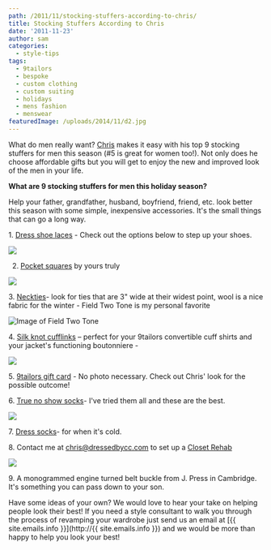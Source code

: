 ```yaml
---
path: /2011/11/stocking-stuffers-according-to-chris/
title: Stocking Stuffers According to Chris
date: '2011-11-23'
author: sam
categories:
  - style-tips
tags:
  - 9tailors
  - bespoke
  - custom clothing
  - custom suiting
  - holidays
  - mens fashion
  - menswear
featuredImage: /uploads/2014/11/d2.jpg
---
```

What do men really want? [ Chris](http://2011/11/meet-chris-creative-client-and-fashion.html) makes it easy with his top 9 stocking stuffers for men this season (#5 is great for women too!). Not only does he choose affordable gifts but you will get to enjoy the new and improved look of the men in your life.

****What are 9 stocking stuffers for men this holiday season?****

Help your father, grandfather, husband, boyfriend, friend, etc. look better this season with some simple, inexpensive accessories. It's the small things that can go a long way.

1\. [Dress shoe laces](http://benjos.com/) - Check out the options below to step up your shoes.

![](http://si.wsj.net/public/resources/images/OD-AD676_Colore_G_20110127225414.jpg)

2. [Pocket squares](http://www.dressedbycc.com/mens/pocket-squares-collection.html) by yours truly

[![](http://4.bp.blogspot.com/--zmf4QukAcI/TsvMSlDQZlI/AAAAAAAAA_s/zMWZt4Dkcd4/s400/P1020999.JPG)](http://4.bp.blogspot.com/--zmf4QukAcI/TsvMSlDQZlI/AAAAAAAAA_s/zMWZt4Dkcd4/s1600/P1020999.JPG)

3\. [Neckties](http://www.pierreponthicks-shop.com/category/neckties)\- look for ties that are 3" wide at their widest point, wool is a nice fabric for the winter - Field Two Tone is my personal favorite

![Image of Field Two Tone](http://cache0.bigcartel.com/product_images/43832445/FIELD_WALL.jpg)

4\. [Silk knot cufflinks](http://www.silkknots.com/silk-knots.html) – perfect for your 9tailors convertible cuff shirts and your jacket's functioning boutonniere -

[![](http://2.bp.blogspot.com/-XfB8FQ217AQ/TsvMw31JMmI/AAAAAAAAA_4/H-gh7nDlUzk/s400/P1030012.JPG)](http://2.bp.blogspot.com/-XfB8FQ217AQ/TsvMw31JMmI/AAAAAAAAA_4/H-gh7nDlUzk/s1600/P1030012.JPG)

5\. [9tailors gift card](http://9tailors.com/gifts) - No photo necessary. Check out Chris' look for the possible outcome!

6\. [True no show socks](http://moccsocks.myshopify.com/)\- I've tried them all and these are the best.

[![](http://2.bp.blogspot.com/-MaZ4r5HuhJA/TsvMCw9NCdI/AAAAAAAAA_g/xRYLRr3fUWY/s400/P1020997.JPG)](http://2.bp.blogspot.com/-MaZ4r5HuhJA/TsvMCw9NCdI/AAAAAAAAA_g/xRYLRr3fUWY/s1600/P1020997.JPG)

7\. [Dress socks](http://www.ozonesocks.com/high-zone.html)\- for when it's cold.

8\. Contact me at [chris@dressedbycc.com](mailto:chris@dressedbycc.com) to set up a [Closet Rehab](http://www.dressedbycc.com/closet-rehab)

![](http://1.bp.blogspot.com/-zedJKnJEavo/TswwMo6ErWI/AAAAAAAABAE/WwqEhM_1O2w/s320/IMG_7126_final.jpg)

9\. A monogrammed engine turned belt buckle from J. Press in Cambridge. It's something you can pass down to your son.

Have some ideas of your own? We would love to hear your take on helping people look their best!
If you need a style consultant to walk you through the process of revamping your wardrobe just send us an email at [{{ site.emails.info }}](http://{{ site.emails.info }}) and we would be more than happy to help you look your best!